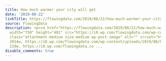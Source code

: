 ```yaml
---
title: How much warmer your city will get
date: '2019-08-22'
linkTitle: https://flowingdata.com/2019/08/22/how-much-warmer-your-city-will-get/
source: FlowingData
description: <p><a href="https://flowingdata.com/2019/08/22/how-much-warmer-your-city-will-get/"><img
  width="750" height="401" src="https://i0.wp.com/flowingdata.com/wp-content/uploads/2019/08/how-much-warmer-your-city-will-get.png?fit=750%2C401&amp;ssl=1"
  class="attachment-medium size-medium wp-post-image" alt="" srcset="https://i0.wp.com/flowingdata.com/wp-content/uploads/2019/08/how-much-warmer-your-city-will-get.png?w=2014&amp;ssl=1
  2014w, https://i0.wp.com/flowingdata.com/wp-content/uploads/2019/08/how-much-warmer-your-city-will-get.png?resize=210%2C112&amp;ssl=1
  210w, https://i0.wp.com/flowingdata.co ...
disable_comments: true
---
```

<p><a href="https://flowingdata.com/2019/08/22/how-much-warmer-your-city-will-get/"><img width="750" height="401" src="https://i0.wp.com/flowingdata.com/wp-content/uploads/2019/08/how-much-warmer-your-city-will-get.png?fit=750%2C401&amp;ssl=1" class="attachment-medium size-medium wp-post-image" alt="" srcset="https://i0.wp.com/flowingdata.com/wp-content/uploads/2019/08/how-much-warmer-your-city-will-get.png?w=2014&amp;ssl=1 2014w, https://i0.wp.com/flowingdata.com/wp-content/uploads/2019/08/how-much-warmer-your-city-will-get.png?resize=210%2C112&amp;ssl=1 210w, https://i0.wp.com/flowingdata.co ...